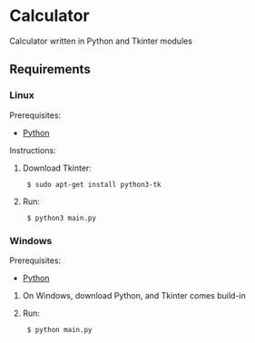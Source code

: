 # Calculator

Calculator written in Python and Tkinter modules

## Requirements

### Linux

Prerequisites:

* [Python][Python-download]

Instructions:

1. Download Tkinter:

        $ sudo apt-get install python3-tk

1. Run:
    
        $ python3 main.py

### Windows

Prerequisites:

* [Python][Python-download]

1. On Windows, download Python, and Tkinter comes build-in

1. Run:
    
        $ python main.py


[Python-download]: https://www.python.org/downloads/
